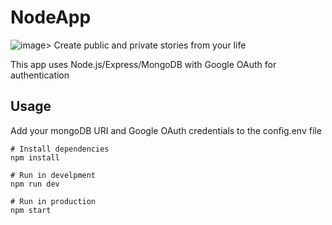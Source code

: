 # NodeApp

![image](https://user-images.githubusercontent.com/52103963/87227615-a0d19800-c372-11ea-9150-15ed9dc129c2.png)> Create public and private stories from your life

This app uses Node.js/Express/MongoDB with Google OAuth for authentication

## Usage

Add your mongoDB URI and Google OAuth credentials to the config.env file

```
# Install dependencies
npm install

# Run in develpment
npm run dev

# Run in production
npm start
```
